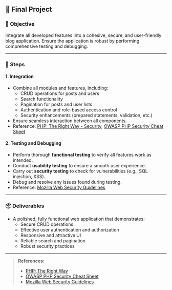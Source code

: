 ## 🚀 Final Project

### 🎯 Objective

Integrate all developed features into a cohesive, secure, and user-friendly blog application. Ensure the application is robust by performing comprehensive testing and debugging.

---

### 📝 Steps

#### 1. **Integration**
- Combine all modules and features, including:
  - CRUD operations for posts and users
  - Search functionality
  - Pagination for posts and user lists
  - Authentication and role-based access control
  - Security enhancements (prepared statements, validation, etc.)
- Ensure seamless interaction between all components.
- Reference: [PHP: The Right Way - Security](https://phptherightway.com/#security), [OWASP PHP Security Cheat Sheet](https://cheatsheetseries.owasp.org/cheatsheets/PHP_Security_Cheat_Sheet.html)

#### 2. **Testing and Debugging**
- Perform thorough **functional testing** to verify all features work as intended.
- Conduct **usability testing** to ensure a smooth user experience.
- Carry out **security testing** to check for vulnerabilities (e.g., SQL injection, XSS).
- Debug and resolve any issues found during testing.
- Reference: [Mozilla Web Security Guidelines](https://infosec.mozilla.org/guidelines/web_security.html)

---

### 📦 Deliverables

- A polished, fully functional web application that demonstrates:
  - Secure CRUD operations
  - Effective user authentication and authorization
  - Responsive and attractive UI
  - Reliable search and pagination
  - Robust security practices

---

> **References:**
> - [PHP: The Right Way](https://phptherightway.com/)
> - [OWASP PHP Security Cheat Sheet](https://cheatsheetseries.owasp.org/cheatsheets/PHP_Security_Cheat_Sheet.html)
> - [Mozilla Web Security Guidelines](https://infosec.mozilla.org/guidelines/web_security.html)